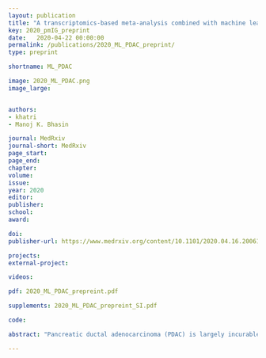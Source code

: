 ```yaml
---
layout: publication
title: "A transcriptomics-based meta-analysis combined with machine learning approach identifies a secretory biomarker panel for diagnosis of pancreatic adenocarcinoma"
key: 2020_pmIG_preprint
date:   2020-04-22 00:00:00
permalink: /publications/2020_ML_PDAC_preprint/
type: preprint

shortname: ML_PDAC

image: 2020_ML_PDAC.png
image_large:


authors:
- khatri
- Manoj K. Bhasin

journal: MedRxiv
journal-short: MedRxiv
page_start:
page_end:
chapter:
volume:
issue:
year: 2020
editor:
publisher:
school:
award:

doi:
publisher-url: https://www.medrxiv.org/content/10.1101/2020.04.16.20061515v1

projects:
external-project:

videos:

pdf: 2020_ML_PDAC_prepreint.pdf

supplements: 2020_ML_PDAC_prepreint_SI.pdf

code:

abstract: "Pancreatic ductal adenocarcinoma (PDAC) is largely incurable due to late diagnosis and absence of markers that are concordant with expression in several sample sources (i.e. tissue, blood, plasma) and platform (i.e. Microarray, sequencing). We optimized meta-analysis of 19 PDAC (tissue and blood) transcriptome studies from multiple platforms. The key biomarkers for PDAC diagnosis with secretory potential were identified and validated in different cohorts. Machine learning approach i.e. support vector machine supported by leave-one-out cross-validation was used to build and test the classifier. We identified a 9-gene panel (IFI27, ITGB5, CTSD, EFNA4, GGH, PLBD1, HTATIP2, IL1R2, CTSA) that achieved ~0.92 average sensitivity and ~0.90 specificity in discriminating PDAC from non-tumor samples in five training-sets on cross-validation. This classifier accurately discriminated PDAC from chronic-pancreatitis (AUC=0.95), early stages of progression (Stage I and II (AUC=0.82), IPMA and IPMN (AUC=1), IPMC (AUC=0.81)). The 9-gene marker outperformed the previously known markers in blood studies particularly (AUC=0.84). The discrimination of PDAC from early precursor lesions in non-malignant tissue (AUC>0.81) and peripheral blood (AUC>0.80) may facilitate early blood-diagnosis and risk stratification upon validation in prospective clinical-trials. Furthermore, the validation of these markers in proteomics and single-cell transcriptomics studies suggest their prognostic role in the diagnosis of PDAC."

---
```

